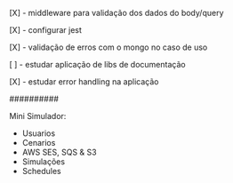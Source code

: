 [X] - middleware para validação dos dados do body/query

[X] - configurar jest

[X] - validação de erros com o mongo no caso de uso

[ ] - estudar aplicação de libs de documentação

[X] - estudar error handling na aplicação


##########


Mini Simulador:

- Usuarios
- Cenarios
- AWS SES, SQS & S3
- Simulações
- Schedules
